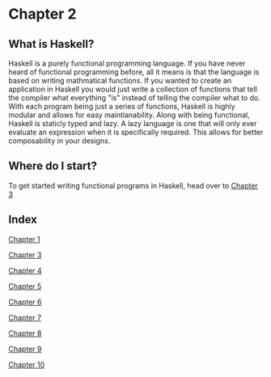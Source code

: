 # Chapter 2
## What is Haskell?
Haskell is a purely functional programming language. If you have never heard of functional programming before, all it means is that the language is based on writing mathmatical functions. If you wanted to create an application in Haskell you would just write a collection of functions that tell the compiler what everything "is" instead of telling the compiler what to do. With each program being just a series of functions, Haskell is highly modular and allows for easy maintianability. Along with being functional, Haskell is staticly typed and lazy. A lazy language is one that will only ever evaluate an expression when it is specifically required. This allows for better composability in your designs.

## Where do I start?
To get started writing functional programs in Haskell, head over to [Chapter 3](https://github.com/etkenned/CPSC354_Blog/blob/main/Chapter_3.md)

## Index 
[Chapter 1](https://github.com/etkenned/CPSC354_Blog/blob/main/Chapter_1.md)

[Chapter 3](https://github.com/etkenned/CPSC354_Blog/blob/main/Chapter_3.md)

[Chapter 4](https://github.com/etkenned/CPSC354_Blog/blob/main/Chapter_4.md)

[Chapter 5](https://github.com/etkenned/CPSC354_Blog/blob/main/Chapter_5.md)

[Chapter 6](https://github.com/etkenned/CPSC354_Blog/blob/main/Chapter_6.md)

[Chapter 7](https://github.com/etkenned/CPSC354_Blog/blob/main/Chapter_7.md)

[Chapter 8](https://github.com/etkenned/CPSC354_Blog/blob/main/Chapter_8.md)

[Chapter 9](https://github.com/etkenned/CPSC354_Blog/blob/main/Chapter_9.md)

[Chapter 10](https://github.com/etkenned/CPSC354_Blog/blob/main/Chapter_10.md)
